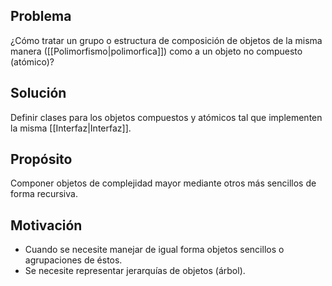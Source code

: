 ## Problema
¿Cómo tratar un grupo o estructura de composición de objetos de la misma manera ([[Polimorfismo|polimorfica]]) como a un objeto no compuesto (atómico)?

## Solución
Definir clases para los objetos compuestos y atómicos tal que implementen la misma [[Interfaz|Interfaz]].

## Propósito
Componer objetos de complejidad mayor mediante otros más sencillos de forma recursiva.

## Motivación
- Cuando se necesite manejar de igual forma objetos sencillos o agrupaciones de éstos.
- Se necesite representar jerarquías de objetos (árbol).